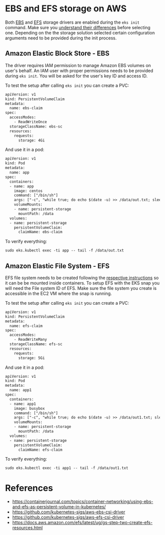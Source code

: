 # EBS and EFS storage on AWS

Both [EBS](https://github.com/kubernetes-sigs/aws-ebs-csi-driver)
and [EFS](https://github.com/kubernetes-sigs/aws-efs-csi-driver) storage drivers are enabled during the
`eks init` command. Make sure you 
[understand their differences](https://containerjournal.com/topics/container-networking/using-ebs-and-efs-as-persistent-volume-in-kubernetes/)
before selecting one. Depending on the the storage solution selected certain configuration arguments need to be provided
during the init process. 


## Amazon Elastic Block Store - EBS
The driver requires IAM permission to manage Amazon EBS volumes on user's behalf. An IAM user with proper permissions
needs to be provided during `eks init`. You will be asked for the user's key ID and access ID.

To test the setup after calling `eks init` you can create a PVC:
```dtd
apiVersion: v1
kind: PersistentVolumeClaim
metadata:
  name: ebs-claim
spec:
  accessModes:
    - ReadWriteOnce
  storageClassName: ebs-sc
  resources:
    requests:
      storage: 4Gi
``` 
And use it in a pod:
```dtd
apiVersion: v1
kind: Pod
metadata:
  name: app
spec:
  containers:
  - name: app
    image: centos
    command: ["/bin/sh"]
    args: ["-c", "while true; do echo $(date -u) >> /data/out.txt; sleep 5; done"]
    volumeMounts:
    - name: persistent-storage
      mountPath: /data
  volumes:
  - name: persistent-storage
    persistentVolumeClaim:
      claimName: ebs-claim
```

To verify everything:
```dtd
sudo eks.kubectl exec -ti app -- tail -f /data/out.txt
``` 


## Amazon Elastic File System - EFS
EFS file system needs to be created following the 
[respective instructions](https://docs.aws.amazon.com/efs/latest/ug/gs-step-two-create-efs-resources.html) so it can be
be mounted inside containers. To setup EFS with the EKS snap you will need the File system ID of EFS. Make sure the file
system you create is accessible in the EC2 VM where the snap is running.

To test the setup after calling `eks init` you can create a PVC:
```dtd
apiVersion: v1
kind: PersistentVolumeClaim
metadata:
  name: efs-claim
spec:
  accessModes:
    - ReadWriteMany
  storageClassName: efs-sc
  resources:
    requests:
      storage: 5Gi
``` 
And use it in a pod:
```dtd
apiVersion: v1
kind: Pod
metadata:
  name: app1
spec:
  containers:
  - name: app1
    image: busybox
    command: ["/bin/sh"]
    args: ["-c", "while true; do echo $(date -u) >> /data/out1.txt; sleep 5; done"]
    volumeMounts:
    - name: persistent-storage
      mountPath: /data
  volumes:
  - name: persistent-storage
    persistentVolumeClaim:
      claimName: efs-claim
```

To verify everything:
```dtd
sudo eks.kubectl exec -ti app1 -- tail -f /data/out1.txt
``` 


# References
 - https://containerjournal.com/topics/container-networking/using-ebs-and-efs-as-persistent-volume-in-kubernetes/
 - https://github.com/kubernetes-sigs/aws-ebs-csi-driver
 - https://github.com/kubernetes-sigs/aws-efs-csi-driver
 - https://docs.aws.amazon.com/efs/latest/ug/gs-step-two-create-efs-resources.html 
